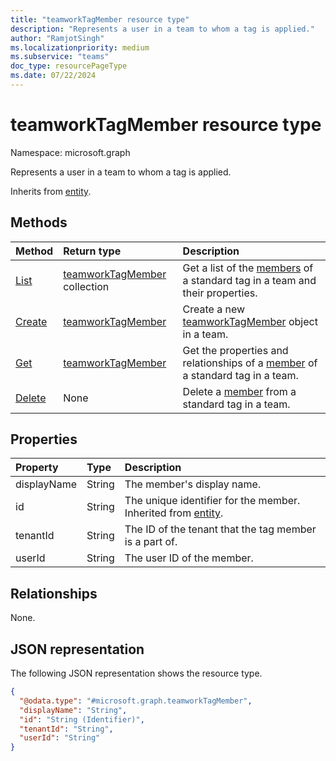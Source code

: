```yaml
---
title: "teamworkTagMember resource type"
description: "Represents a user in a team to whom a tag is applied."
author: "RamjotSingh"
ms.localizationpriority: medium
ms.subservice: "teams"
doc_type: resourcePageType
ms.date: 07/22/2024
---
```


# teamworkTagMember resource type

Namespace: microsoft.graph

Represents a user in a team to whom a tag is applied.

Inherits from [entity](../resources/entity.md).

## Methods
|Method|Return type|Description|
|:---|:---|:---|
|[List](../api/teamworktagmember-list.md)|[teamworkTagMember](teamworktagmember.md) collection|Get a list of the [members](../resources/teamworktagmember.md) of a standard tag in a team and their properties.|
|[Create](../api/teamworktagmember-post.md)|[teamworkTagMember](teamworktagmember.md)|Create a new [teamworkTagMember](../resources/teamworktagmember.md) object in a team.|
|[Get](../api/teamworktagmember-get.md)|[teamworkTagMember](teamworktagmember.md)|Get the properties and relationships of a [member](../resources/teamworktagmember.md) of a standard tag in a team.|
|[Delete](../api/teamworktagmember-delete.md)|None|Delete a [member](../resources/teamworktagmember.md) from a standard tag in a team.|

## Properties
|Property|Type|Description|
|:---|:---|:---|
|displayName|String|The member's display name.|
|id|String|The unique identifier for the member. Inherited from [entity](../resources/entity.md).|
|tenantId|String|The ID of the tenant that the tag member is a part of.|
|userId|String|The user ID of the member.|

## Relationships
None.

## JSON representation
The following JSON representation shows the resource type.
<!-- {
  "blockType": "resource",
  "keyProperty": "id",
  "@odata.type": "microsoft.graph.teamworkTagMember",
  "baseType": "microsoft.graph.entity",
  "openType": false
}
-->
``` json
{
  "@odata.type": "#microsoft.graph.teamworkTagMember",
  "displayName": "String",
  "id": "String (Identifier)",
  "tenantId": "String",
  "userId": "String"
}
```
